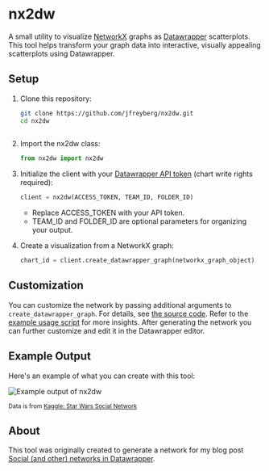 # nx2dw

A small utility to visualize [NetworkX](https://networkx.org/) graphs as [Datawrapper](https://www.datawrapper.de/) scatterplots. This tool helps transform your graph data into interactive, visually appealing scatterplots using Datawrapper.

## Setup

1. Clone this repository:
   
   ```bash
   git clone https://github.com/jfreyberg/nx2dw.git
   cd nx2dw
  
2. Import the nx2dw class:
   
   ```python
   from nx2dw import nx2dw
   
3. Initialize the client with your [Datawrapper API token](https://developer.datawrapper.de/docs/getting-started) (chart write rights required):

   ```python
   client = nx2dw(ACCESS_TOKEN, TEAM_ID, FOLDER_ID)
   ```
   - Replace ACCESS_TOKEN with your API token.
   - TEAM_ID and FOLDER_ID are optional parameters for organizing your output.

4. Create a visualization from a NetworkX graph:

   ```python
   chart_id = client.create_datawrapper_graph(networkx_graph_object)

## Customization

You can customize the network by passing additional arguments to `create_datawrapper_graph`.
For details, see [the source code](https://github.com/jfreyberg/nx2dw/blob/main/nx2dw.py).
Refer to the [example usage script](https://github.com/jfreyberg/nx2dw/blob/main/example.py) for more insights.
After generating the network you can further customize and edit it in the Datawrapper editor. 

## Example Output

Here's an example of what you can create with this tool:

<img src="example.png" alt="Example output of nx2dw">

<sub>Data is from [Kaggle: Star Wars Social Network](https://www.kaggle.com/datasets/ruchi798/star-wars)</sub>

## About

This tool was originally created to generate a network for my blog post [Social (and other) networks in Datawrapper](https://www.datawrapper.de/blog/social-networks-datawrapper).


